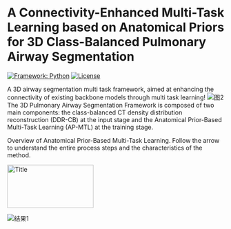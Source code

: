 # A Connectivity-Enhanced Multi-Task Learning based on Anatomical Priors for 3D Class-Balanced Pulmonary Airway Segmentation
[![Framework: Python](https://img.shields.io/badge/Framework-PyTorch-orange.svg)](https://pytorch.org/)
[![License](https://img.shields.io/badge/License-MIT-red.svg)](https://opensource.org/licenses/MIT)

A 3D airway segmentation multi task framework, aimed at enhancing the connectivity of existing backbone models through multi task learning!
![图2](https://github.com/user-attachments/assets/a12fe472-ccaf-4f7a-8fa9-174f7222c494)
The 3D Pulmonary Airway Segmentation Framework is composed of two main components: the class-balanced CT density distribution reconstruction (DDR-CB) at the input stage and the Anatomical Prior-Based Multi-Task Learning
(AP-MTL) at the training stage.


Overview of Anatomical Prior-Based Multi-Task Learning. Follow the arrow to understand the entire process steps and the characteristics of the method.


<img src="[https://example.com/image.png](https://github.com/user-attachments/assets/1446ef87-d6e7-4368-8410-3331f44faef8)" width="200" height="100" alt="Title">




![结果1](https://github.com/user-attachments/assets/1df07ae3-eb49-49cb-92cf-df6b445603fc)
